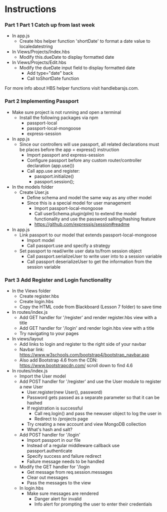 # Instructions

### Part 1 Part 1 Catch up from last week

- In app.js
    - Create hbs helper function 'shortDate' to format a date value to localedatestring
- In Views/Projects/Index.hbs
    - Modify this.dueDate to display formatted date
- In Views/Projects/Edit.hbs
    - Modify the dueDate input field to display formatted date
        - Add type="date" back
        - Call toShortDate function

For more info about HBS helper functions visit handlebarsjs.com.

### Part 2 Implementing Passport

- Make sure project is not running and open a terminal
    - Install the following packages via npm
        - passport-local
        - passport-local-mongoose
        - express-session
- In app.js
    - Since our controllers will use passport, all related declarations must be places before the app = express() instruction
        - Import passport and express-session
        - Configure passport before any custom router/controller declaration (app.use())
        - Call app.use and register:
            - passport.initialize()
            - passport.session();
- In the models folder
    - Create User.js
        - Define schema and model the same way as any other model
        - Since this is a special model for user management
            - Import passport-local-mongoose
            - Call userSchema.plugin(plm) to extend the model functionality and use the password salting/hashing feature
            - https://github.com/expressjs/session#readme
- In app.js
    - Link passport to our model that extends passport-local-mongoose
        - Import model
        - Call passport.use and specify a strategy
    - Set passport to read/write user data to/from session object
        - Call passport.serializeUser to write user into to a session variable
        - Call passport deserializeUser to get the information from the session variable
            
### Part 3 Add Register and Login functionality

- In the Views folder
    - Create register.hbs
    - Create login.hbs
    - Copy the HTML code from Blackboard (Lesson 7 folder) to save time
- In routes/index.js
    - Add GET handler for '/register' and render register.hbs view with a title
    - Add GET handler for '/login' and render login.hbs view with a title
    - Try navigating to your pages
- In views/layout
    - Add links to login and register to the right side of your navbar
    - Navbar link: https://www.w3schools.com/bootstrap4/bootstrap_navbar.asp
    - Also add Bootstrap 4.6 from the CDN: https://www.bootstrapcdn.com/ scroll down to find 4.6
- In routes/index.js
    - Import the User model
    - Add POST handler for '/register' and use the User module to register a new User
        - User.register(new User(), password)
        - Password gets passed as a separate parameter so that it can be hashed
        - If registration is successful
            - Call req.login() and pass the newuser object to log the user in
            - Redirect to /projects page
        - Try creating a new account and view MongoDB collection
        - What's hash and salt?
    - Add POST handler for '/login'
        - Import passport in our file
        - Instead of a regular middleware callback use passport.authenticate
        - Specify success and failure redirect
        - Failure message needs to be handled
    - Modify the GET handler for '/login
        - Get message from req.session.messages
        - Clear out messages
        - Pass the messages to the view
    - In login.hbs
        - Make sure messages are rendered
            - Danger alert for invalid
            - Info alert for prompting the user to enter their credentials